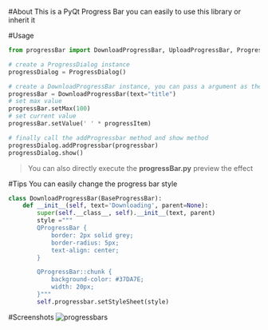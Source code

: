 #About
This is a PyQt Progress Bar you can easily to use this library or inherit it

#Usage

```python
from progressBar import DownloadProgressBar, UploadProgressBar, ProgressDialog

# create a ProgressDialog instance
progressDialog = ProgressDialog()

# create a DownloadProgressBar instance, you can pass a argument as the progress bar title
progressBar = DownloadProgressBar(text="title")
# set max value
progressBar.setMax(100)
# set current value
progressBar.setValue(' ' * progressItem)

# finally call the addProgressbar method and show method
progressDialog.addProgressbar(progressbar)
progressDialog.show()
```
> You can also directly execute the **progressBar.py** preview the effect

#Tips
You can easily change the progress bar style
```python
class DownloadProgressBar(BaseProgressBar):
    def __init__(self, text='Downloading', parent=None):
        super(self.__class__, self).__init__(text, parent)
        style ="""
        QProgressBar {
            border: 2px solid grey;
            border-radius: 5px;
            text-align: center;
        }

        QProgressBar::chunk {
            background-color: #37DA7E;
            width: 20px;
        }"""
        self.progressbar.setStyleSheet(style)
```

#Screenshots
<img src="https://raw.github.com/jacklam718/PyQt-ProgressBar/master/screenshots/progressbars.png" alt="progressbars">
